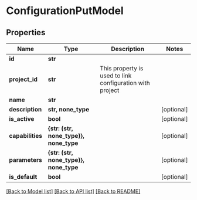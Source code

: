 # ConfigurationPutModel


## Properties
Name | Type | Description | Notes
------------ | ------------- | ------------- | -------------
**id** | **str** |  | 
**project_id** | **str** | This property is used to link configuration with project | 
**name** | **str** |  | 
**description** | **str, none_type** |  | [optional] 
**is_active** | **bool** |  | [optional] 
**capabilities** | **{str: (str, none_type)}, none_type** |  | [optional] 
**parameters** | **{str: (str, none_type)}, none_type** |  | [optional] 
**is_default** | **bool** |  | [optional] 

[[Back to Model list]](../README.md#documentation-for-models) [[Back to API list]](../README.md#documentation-for-api-endpoints) [[Back to README]](../README.md)


